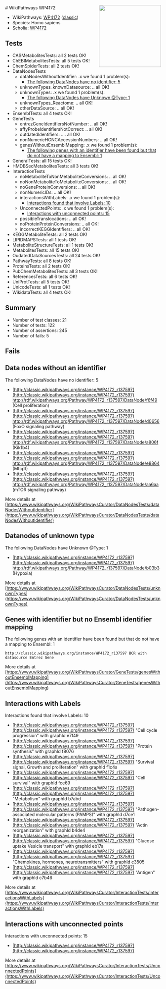 <img style="float: right; width: 200px" src="https://upload.wikimedia.org/wikipedia/commons/thumb/8/83/Wplogo_with_text_500.png/640px-Wplogo_with_text_500.png" />
# WikiPathways WP4172

* WikiPathways: [WP4172](https://wikipathways.org/pathways/WP4172) ([classic](https://classic.wikipathways.org/instance/WP4172))
* Species: Homo sapiens
* Scholia: [WP4172](https://scholia.toolforge.org/wikipathways/WP4172)
## Tests
* CASMetabolitesTests: all 2 tests OK!
* ChEBIMetabolitesTests: all 5 tests OK!
* ChemSpiderTests: all 2 tests OK!
* DataNodesTests
    * dataNodesWithoutIdentifier: .x we found 1 problem(s):
        * [The following DataNodes have no identifier: 5](#d2d32fa4)
    * unknownTypes_knownDatasource: .. all OK!
    * unknownTypes: .x we found 1 problem(s):
        * [The following DataNodes have Unknown @Type: 1](#839973df)
    * unknownTypes_Reactome: .. all OK!
    * otherDataSource: .. all OK!
* EnsemblTests: all 4 tests OK!
* GeneTests
    * entrezGeneIdentifiersNotNumber: .. all OK!
    * affyProbeIdentifiersNotCorrect: .. all OK!
    * outdatedIdentifiers: .... all OK!
    * nonNumericHGNCAccessionNumbers: .. all OK!
    * genesWithoutEnsemblMapping: .x we found 1 problem(s):
        * [The following genes with an identifier have been found but that do not have a mapping to Ensembl: 1](#40286d83)
* GeneralTests: all 15 tests OK!
* HMDBSecMetabolitesTests: all 3 tests OK!
* InteractionTests
    * noMetaboliteToNonMetaboliteConversions: .. all OK!
    * noNonMetaboliteToMetaboliteConversions: .. all OK!
    * noGeneProteinConversions: .. all OK!
    * nonNumericIDs: .. all OK!
    * interactionsWithLabels: .x we found 1 problem(s):
        * [Interactions found that involve Labels: 10](#fe97a8b8)
    * UnconnectedPoints: .x we found 1 problem(s):
        * [Interactions with unconnected points: 15](#7f1d407c)
    * possibleTranslocations: .. all OK!
    * noProteinProteinConversions: .. all OK!
    * incorrectKEGGIdentifiers: .. all OK!
* KEGGMetaboliteTests: all 2 tests OK!
* LIPIDMAPSTests: all 1 tests OK!
* MetaboliteStructureTests: all 1 tests OK!
* MetabolitesTests: all 15 tests OK!
* OudatedDataSourcesTests: all 24 tests OK!
* PathwayTests: all 8 tests OK!
* ProteinsTests: all 2 tests OK!
* PubChemMetabolitesTests: all 3 tests OK!
* ReferencesTests: all 6 tests OK!
* UniProtTests: all 5 tests OK!
* UnicodeTests: all 1 tests OK!
* WikidataTests: all 4 tests OK!


## Summary

* Number of test classes: 21
* Number of tests: 122
* Number of assertions: 245
* Number of fails: 5

## Fails

<a name="d2d32fa4" />

## Data nodes without an identifier

The following DataNodes have no identifier: 5

* [http://classic.wikipathways.org/instance/WP4172_r137597](http://classic.wikipathways.org/instance/WP4172_r137597) http://rdf.wikipathways.org/Pathway/WP4172_r137597/DataNode/f6f49 (Cell proliferation)
* [http://classic.wikipathways.org/instance/WP4172_r137597](http://classic.wikipathways.org/instance/WP4172_r137597) http://rdf.wikipathways.org/Pathway/WP4172_r137597/DataNode/d0656 (FoxO signaling
pathway)
* [http://classic.wikipathways.org/instance/WP4172_r137597](http://classic.wikipathways.org/instance/WP4172_r137597) http://rdf.wikipathways.org/Pathway/WP4172_r137597/DataNode/a806f (Kik1b4)
* [http://classic.wikipathways.org/instance/WP4172_r137597](http://classic.wikipathways.org/instance/WP4172_r137597) http://rdf.wikipathways.org/Pathway/WP4172_r137597/DataNode/e8864 (Mtcp1)
* [http://classic.wikipathways.org/instance/WP4172_r137597](http://classic.wikipathways.org/instance/WP4172_r137597) http://rdf.wikipathways.org/Pathway/WP4172_r137597/DataNode/aa6aa (mTOR signaling
pathway)


More details at [https://www.wikipathways.org/WikiPathwaysCurator/DataNodesTests/dataNodesWithoutIdentifier](https://www.wikipathways.org/WikiPathwaysCurator/DataNodesTests/dataNodesWithoutIdentifier)

<a name="839973df" />

## Datanodes of unknown type

The following DataNodes have Unknown @Type: 1

* [http://classic.wikipathways.org/instance/WP4172_r137597](http://classic.wikipathways.org/instance/WP4172_r137597) http://rdf.wikipathways.org/Pathway/WP4172_r137597/DataNode/b03b3 (Hypoxia)


More details at [https://www.wikipathways.org/WikiPathwaysCurator/DataNodesTests/unknownTypes](https://www.wikipathways.org/WikiPathwaysCurator/DataNodesTests/unknownTypes)

<a name="40286d83" />

## Genes with identifier but no Ensembl identifier mapping

The following genes with an identifier have been found but that do not have a mapping to Ensembl: 1
```
http://classic.wikipathways.org/instance/WP4172_r137597 BCR with datasource Entrez Gene
```

More details at [https://www.wikipathways.org/WikiPathwaysCurator/GeneTests/genesWithoutEnsemblMapping](https://www.wikipathways.org/WikiPathwaysCurator/GeneTests/genesWithoutEnsemblMapping)

<a name="fe97a8b8" />

## Interactions with Labels

Interactions found that involve Labels: 10

* [http://classic.wikipathways.org/instance/WP4172_r137597](http://classic.wikipathways.org/instance/WP4172_r137597) "Cell cycle progression" with graphId e7f49
* [http://classic.wikipathways.org/instance/WP4172_r137597](http://classic.wikipathways.org/instance/WP4172_r137597) "Protein synthesis" with graphId f8076
* [http://classic.wikipathways.org/instance/WP4172_r137597](http://classic.wikipathways.org/instance/WP4172_r137597) "Survival signal,
Growth and proliferation" with graphId f1c4a
* [http://classic.wikipathways.org/instance/WP4172_r137597](http://classic.wikipathways.org/instance/WP4172_r137597) "Cell survival" with graphId fce69
* [http://classic.wikipathways.org/instance/WP4172_r137597](http://classic.wikipathways.org/instance/WP4172_r137597) "Metabolism" with graphId b7abd
* [http://classic.wikipathways.org/instance/WP4172_r137597](http://classic.wikipathways.org/instance/WP4172_r137597) "Pathogen-associated
molecular patterns
(PAMPS)" with graphId d7ce1
* [http://classic.wikipathways.org/instance/WP4172_r137597](http://classic.wikipathways.org/instance/WP4172_r137597) "Actin reorganization" with graphId b4de4
* [http://classic.wikipathways.org/instance/WP4172_r137597](http://classic.wikipathways.org/instance/WP4172_r137597) "Glucose uptake
Vesicle transport" with graphId eb17a
* [http://classic.wikipathways.org/instance/WP4172_r137597](http://classic.wikipathways.org/instance/WP4172_r137597) "Chemokines, 
hormones, 
neurotransmitters" with graphId c3505
* [http://classic.wikipathways.org/instance/WP4172_r137597](http://classic.wikipathways.org/instance/WP4172_r137597) "Antigen" with graphId c7b46


More details at [https://www.wikipathways.org/WikiPathwaysCurator/InteractionTests/interactionsWithLabels](https://www.wikipathways.org/WikiPathwaysCurator/InteractionTests/interactionsWithLabels)

<a name="7f1d407c" />

## Interactions with unconnected points

Interactions with unconnected points: 15

* [http://classic.wikipathways.org/instance/WP4172_r137597](http://classic.wikipathways.org/instance/WP4172_r137597)


More details at [https://www.wikipathways.org/WikiPathwaysCurator/InteractionTests/UnconnectedPoints](https://www.wikipathways.org/WikiPathwaysCurator/InteractionTests/UnconnectedPoints)

